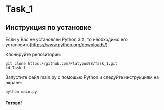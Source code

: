 # Task_1


## Инструкция по установке
Если у Вас не установлен Python 3.X, то необходимо его установить(https://www.python.org/downloads/).

Клонируйте репозиторий:

```
git clone https://github.com/Platypus98/Task_1.git
cd Task_1
```

Запустите файл main.py с помощью Python и следуйте инструкциям на экране:

```
python main.py
```

#### Готово!
